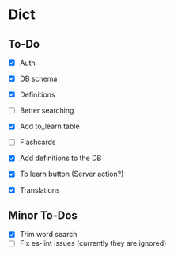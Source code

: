 # Dict

## To-Do
- [x] Auth
- [x] DB schema
- [x] Definitions
- [ ] Better searching
- [x] Add to_learn table
- [ ] Flashcards
- [x] Add definitions to the DB
- [x] To learn button (Server action?)
- [x] Translations


## Minor To-Dos
- [x] Trim word search
- [ ] Fix es-lint issues (currently they are ignored)
